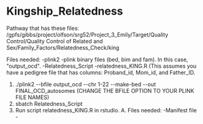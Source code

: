 # Kingship_Relatedness

Pathway that has these files: /gpfs/gibbs/project/olfson/srg52/Project_3_Emily/Target/Quality Control/Quality Control of Related and Sex/Family_Factors/Relatedness_Check/king

Files needed: 
-plink2 
-plink binary files (bed, bim and fam). In this case, "output_ocd". 
-Relatedness_Script
-relatedness_KING.R  (This assumes you have a pedigree file that has columns: Proband_id, Mom_id, and Father_ID. 

1. ./plink2 --bfile output_ocd --chr 1-22 --make-bed --out FINAL_OCD_autosomes (CHANGE THE BFILE OPTION TO YOUR PLINK FILE NAMES)
2. sbatch Relatedness_Script 
3. Run script relatedness_KING.R  in rstudio.
     A. Files needed:
         -Manifest file
         -
